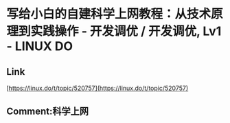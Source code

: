 # 写给小白的自建科学上网教程：从技术原理到实践操作 - 开发调优 / 开发调优, Lv1 - LINUX DO
## Link 
 [https://linux.do/t/topic/520757](https://linux.do/t/topic/520757) 
 ## Comment:科学上网